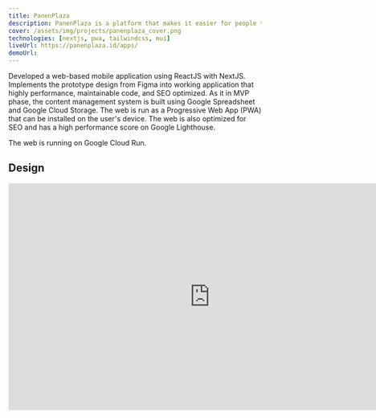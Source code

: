 ```yaml
---
title: PanenPlaza
description: PanenPlaza is a platform that makes it easier for people to meet their daily food and nutritional needs by connecting farmers - traditional market traders - and people efficiently.
cover: /assets/img/projects/panenplaza_cover.png
technologies: [nextjs, pwa, tailwindcss, mui]
liveUrl: https://panenplaza.id/apps/
demoUrl:
---
```


Developed a web-based mobile application using ReactJS with NextJS. Implements the prototype design from Figma into working application that highly performance, maintainable code, and SEO optimized. As it in MVP phase, the content management system is built using Google Spreadsheet and Google Cloud Storage. The web is run as a Progressive Web App (PWA) that can be installed on the user's device. The web is also optimized for SEO and has a high performance score on Google Lighthouse.

The web is running on Google Cloud Run.

## Design
<iframe style="border: 1px solid rgba(0, 0, 0, 0.1);" width="800" height="450" loading="lazy" class="overflowing bg-slate-100" data-scroll data-scroll-speed="1" data-scroll-delay="0.05" src="https://www.figma.com/embed?embed_host=share&url=https%3A%2F%2Fwww.figma.com%2Fdesign%2FbnfTouivaFasEsQKf98lqQ%2FPanenPlaza---Buyer-Apps---V1%3Fnode-id%3D4-597%26t%3D7ZfEQMntTZDdR4HO-1" allowfullscreen></iframe>